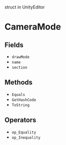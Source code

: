 struct in UnityEditor
# CameraMode

## Fields
- `drawMode`
- `name`
- `section`
## Methods
- `Equals`
- `GetHashCode`
- `ToString`
## Operators
- `op_Equality`
- `op_Inequality`
